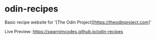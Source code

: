 # odin-recipes
Basic recipe website for '[The Odin Project][https://theodinproject.com]'

Live Preview: https://swarnimcodes.github.io/odin-recipes